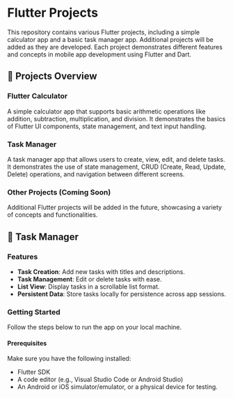 # Flutter Projects
This repository contains various Flutter projects, including a simple calculator app and a basic task manager app. Additional projects will be added as they are developed. Each project demonstrates different features and concepts in mobile app development using Flutter and Dart.

## 📂 Projects Overview
### Flutter Calculator
A simple calculator app that supports basic arithmetic operations like addition, subtraction, multiplication, and division. It demonstrates the basics of Flutter UI components, state management, and text input handling.

### Task Manager
A task manager app that allows users to create, view, edit, and delete tasks. It demonstrates the use of state management, CRUD (Create, Read, Update, Delete) operations, and navigation between different screens.

### Other Projects (Coming Soon)
Additional Flutter projects will be added in the future, showcasing a variety of concepts and functionalities.

## 📱 Task Manager
### Features
- **Task Creation**: Add new tasks with titles and descriptions.
- **Task Management**: Edit or delete tasks with ease.
- **List View**: Display tasks in a scrollable list format.
- **Persistent Data**: Store tasks locally for persistence across app sessions.
### Getting Started
Follow the steps below to run the app on your local machine.

#### Prerequisites
Make sure you have the following installed:
  - Flutter SDK
  - A code editor (e.g., Visual Studio Code or Android Studio)
  - An Android or iOS simulator/emulator, or a physical device for testing.
